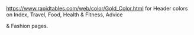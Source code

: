 https://www.rapidtables.com/web/color/Gold_Color.html for Header colors on Index, Travel, Food, Health & Fitness, Advice 

& Fashion pages. 
